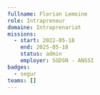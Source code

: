 ```yaml
---
fullname: Florian Lemoine
role: Intrapreneur
domaine: Intraprenariat
missions:
  - start: 2022-05-18
    end: 2025-05-18
    status: admin
    employer: SGDSN - ANSSI
badges:
  - segur
teams: []
---
```

